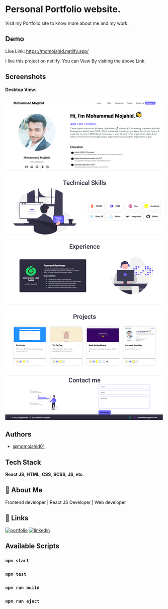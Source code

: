 
# Personal Portfolio website.

Visit my Portfolio site to know more about me and my work.

## Demo

Live Link: https://mdmojahid.netlify.app/

I live this project on netlify. You can View By visiting the above Link.
## Screenshots
#### Desktop View.
![App Screenshot](https://raw.githubusercontent.com/mdmojahid01/portfolio/master/portfolio.png)


## Authors

- [@mdmojahid01](https://www.github.com/mdmojahid01)


## Tech Stack

 **React JS**, **HTML**, **CSS**, **SCSS**, **JS**, **etc**.


## 🚀 About Me

Frontend developer | React JS Developer | Web developer


## 🔗 Links
[![portfolio](https://img.shields.io/badge/my_portfolio-000?style=for-the-badge&logo=ko-fi&logoColor=white)](https://mdmojahid.netlify.app/)
[![linkedin](https://img.shields.io/badge/linkedin-0A66C2?style=for-the-badge&logo=linkedin&logoColor=white)](https://www.linkedin.com/in/mdmojahid01)


## Available Scripts

### `npm start`
### `npm test`
### `npm run build`
### `npm run eject`
